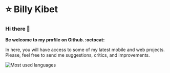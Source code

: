 # ⭐ Billy Kibet 

### Hi there 👋

**Be welcome to my profile on Github. :octocat:** 

<p>In here, you will have access to some of my latest mobile and web projects. Please, feel free to send me suggestions, critics, and improvements.</p>

![Most used languages](https://github-readme-stats.vercel.app/api/top-langs/?username=billykybe&layout=compact)

